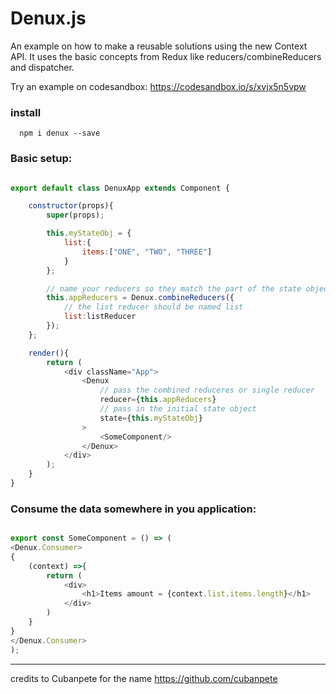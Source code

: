 # Denux.js
An example on how to make a reusable solutions using the new Context API. It uses the basic concepts from Redux like reducers/combineReducers and dispatcher. 

Try an example on codesandbox: https://codesandbox.io/s/xvjx5n5vpw

### install

      npm i denux --save

### Basic setup:

```javascript

export default class DenuxApp extends Component {

	constructor(props){
		super(props);

		this.myStateObj = {
			list:{
				items:["ONE", "TWO", "THREE"]
			}
		};

		// name your reducers so they match the part of the state object the handle
		this.appReducers = Denux.combineReducers({
			// the list reducer should be named list
			list:listReducer
		});
	};

	render(){
		return (
			<div className="App">
				<Denux
					// pass the combined reduceres or single reducer
					reducer={this.appReducers}
					// pass in the initial state object
					state={this.myStateObj}
				>
					<SomeComponent/>
				</Denux>
			</div>
		);
	}
}    

```      
      
### Consume the data somewhere in you application:
```javascript

export const SomeComponent = () => (
<Denux.Consumer>
{
    (context) =>{
        return (
            <div>
                <h1>Items amount = {context.list.items.length}</h1>
            </div>
        )
    }
}
</Denux.Consumer>
);

```      

****      
credits to Cubanpete for the name https://github.com/cubanpete
